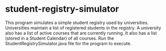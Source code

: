 # student-registry-simulator
This program simulates a simple student registry used by universities. Universities maintain a list of registered students in the registry. A university also has a list of active courses that are currently running. It also has a list (stored in a Student Calendar) of all courses. Run the StudentRegistrySimulator.java file for the program to execute.
